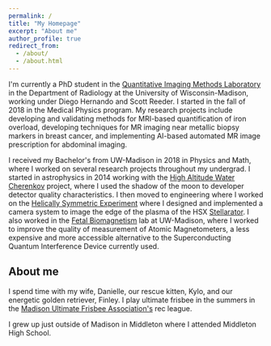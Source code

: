 ```yaml
---
permalink: /
title: "My Homepage"
excerpt: "About me"
author_profile: true
redirect_from: 
  - /about/
  - /about.html
---
```


I'm currently a PhD student in the [Quantitative Imaging Methods Laboratory](https://qiml.radiology.wisc.edu/) in the Department of Radiology at the University of Wisconsin-Madison, working under Diego Hernando and Scott Reeder. I started in the fall of 2018 in the Medical Physics program. My research projects include developing and validating methods for MRI-based quantification of iron overload, developing techniques for MR imaging near metallic biopsy markers in breast cancer, and implementing AI-based automated MR image prescription for abdominal imaging.

I received my Bachelor's from UW-Madison in 2018 in Physics and Math, where I worked on several research projects throughout my undergrad. I started in astrophysics in 2014 working with the [High Altitude Water Cherenkov](https://hawc.wipac.wisc.edu/home) project, where I used the shadow of the moon to developer detector quality characteristics. I then moved to engineering where I worked on the [Helically Symmetric Experiment](https://hsx.wisc.edu/) where I designed and implemented a camera system to image the edge of the plasma of the HSX [Stellarator](https://en.wikipedia.org/wiki/Stellarator). I also worked in the [Fetal Biomagnetism](https://www.medphysics.wisc.edu/wp/research/biomagnetism/) lab at UW-Madison, where I worked to improve the quality of measurement of Atomic Magnetometers, a less expensive and more accessible alternative to the Superconducting Quantum Interference Device currently used.

## About me

I spend time with my wife, Danielle, our rescue kitten, Kylo, and our energetic golden retriever, Finley. I play ultimate frisbee in the summers in the [Madison Ultimate Frisbee Association's](www.mufa.org) rec league.

I grew up just outside of Madison in Middleton where I attended Middleton High School.
